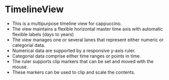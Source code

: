 # TimelineView
* This is a multipurpose timeline view for cappuccino.
* The view maintains a flexible horizontal master time axis with automatic flexible labels (days to years)
* The view manages one or several lanes that represent either numeric or categorial data.
* Numerical data are supported by a responsive y-axis ruler.
* Categorial data comprise either time ranges or points in time.
* The ruler supports  clip markers that can be set and moved with the mouse.
* These markers can be used to clip and scale the contents.
